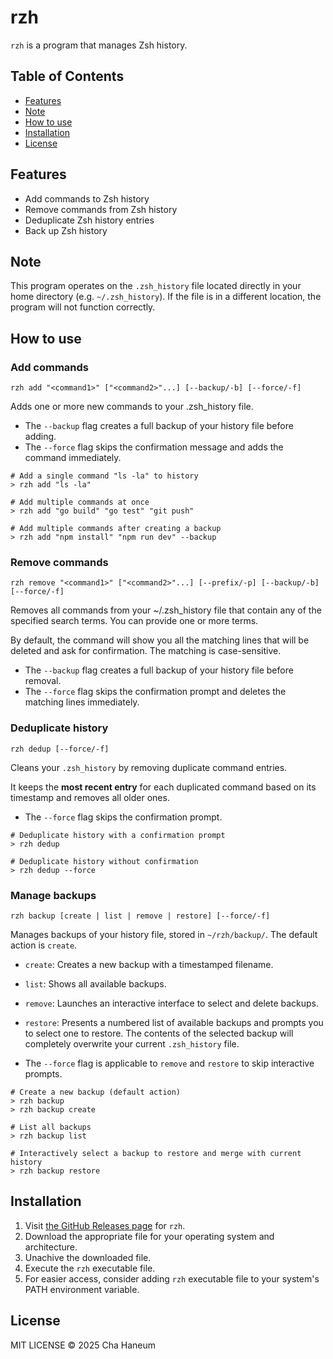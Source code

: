 # rzh
`rzh` is a program that manages Zsh history.

## Table of Contents
- [Features](#features)
- [Note](#note)
- [How to use](#how-to-use)
- [Installation](#installation)
- [License](#license)

## Features
- Add commands to Zsh history
- Remove commands from Zsh history
- Deduplicate Zsh history entries
- Back up Zsh history

## Note
This program operates on the `.zsh_history` file located directly in your home directory (e.g. `~/.zsh_history`). If the file is in a different location, the program will not function correctly.

## How to use
### Add commands
```shell
rzh add "<command1>" ["<command2>"...] [--backup/-b] [--force/-f]
```
Adds one or more new commands to your .zsh_history file.

- The `--backup` flag creates a full backup of your history file before adding.
- The `--force` flag skips the confirmation message and adds the command immediately.

```shell
# Add a single command "ls -la" to history
> rzh add "ls -la"

# Add multiple commands at once
> rzh add "go build" "go test" "git push"

# Add multiple commands after creating a backup
> rzh add "npm install" "npm run dev" --backup
```

### Remove commands
```shell
rzh remove "<command1>" ["<command2>"...] [--prefix/-p] [--backup/-b] [--force/-f]
```
Removes all commands from your ~/.zsh_history file that contain any of the specified search terms. You can provide one or more terms.

By default, the command will show you all the matching lines that will be deleted and ask for confirmation. The matching is case-sensitive.

- The `--backup` flag creates a full backup of your history file before removal.
- The `--force` flag skips the confirmation prompt and deletes the matching lines immediately.

### Deduplicate history
```shell
rzh dedup [--force/-f]
```
Cleans your `.zsh_history` by removing duplicate command entries.

It keeps the **most recent entry** for each duplicated command based on its timestamp and removes all older ones.

- The `--force` flag skips the confirmation prompt.

```shell
# Deduplicate history with a confirmation prompt
> rzh dedup

# Deduplicate history without confirmation
> rzh dedup --force
```

### Manage backups
```shell
rzh backup [create | list | remove | restore] [--force/-f]
```
Manages backups of your history file, stored in `~/rzh/backup/`. The default action is `create`.

- `create`: Creates a new backup with a timestamped filename.
- `list`: Shows all available backups.
- `remove`: Launches an interactive interface to select and delete backups.
- `restore`: Presents a numbered list of available backups and prompts you to select one to restore. The contents of the selected backup will completely overwrite your current `.zsh_history` file.

- The `--force` flag is applicable to `remove` and `restore` to skip interactive prompts.

```shell
# Create a new backup (default action)
> rzh backup
> rzh backup create

# List all backups
> rzh backup list

# Interactively select a backup to restore and merge with current history
> rzh backup restore
```

## Installation
1. Visit [the GitHub Releases page](https://github.com/chebread/rzh/releases) for `rzh`.
2. Download the appropriate file for your operating system and architecture.
3. Unachive the downloaded file.
4. Execute the `rzh` executable file.
5. For easier access, consider adding `rzh` executable file to your system's PATH environment variable.

## License
MIT LICENSE &copy; 2025 Cha Haneum